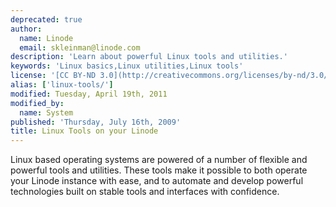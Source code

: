 ```yaml
---
deprecated: true
author:
  name: Linode
  email: skleinman@linode.com
description: 'Learn about powerful Linux tools and utilities.'
keywords: 'Linux basics,Linux utilities,Linux tools'
license: '[CC BY-ND 3.0](http://creativecommons.org/licenses/by-nd/3.0/us/)'
alias: ['linux-tools/']
modified: Tuesday, April 19th, 2011
modified_by:
  name: System
published: 'Thursday, July 16th, 2009'
title: Linux Tools on your Linode
---
```


Linux based operating systems are powered of a number of flexible and powerful tools and utilities. These tools make it possible to both operate your Linode instance with ease, and to automate and develop powerful technologies built on stable tools and interfaces with confidence.
